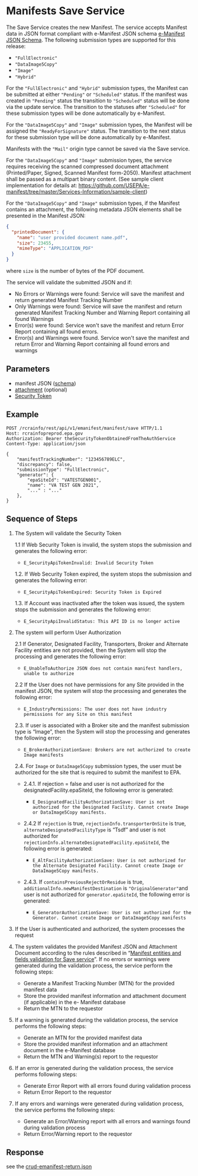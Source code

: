 # Manifests Save Service

The Save Service creates the new Manifest. The service accepts Manifest data in JSON format compliant with e-Manifest
JSON
schema [e-Manifest JSON Schema](https://github.com/USEPA/e-manifest/blob/master/Services-Information/Schema/emanifest.json).
The following submission types are supported for this release:

- `"FullElectronic"`
- `"DataImage5Copy"`
- `"Image"`
- `"Hybrid"`

For the `"FullElectronic"` and `"Hybrid"` submission types, the Manifest can be submitted at either `"Pending"`
or `"Scheduled"`
status. If the manifest was created in `"Pending"` status the transition to `"Scheduled"` status will be done via the
update
service. The transition to the statuses after `"Scheduled"` for these submission types will be done automatically by
e-Manifest.

For the `"DataImage5Copy"` and `"Image"` submission types, the Manifest will be assigned the `"ReadyForSignature"`
status.
The
transition to the next status for these submission type will be done automatically by e-Manifest.

Manifests with the `"Mail"` origin type cannot be saved via the Save service.

For the `"DataImage5Copy"` and `"Image"` submission types, the service requires receiving the scanned compressed
document
attachment (Printed/Paper, Signed, Scanned Manifest form-2050). Manifest attachment shall be passed as a multipart
binary content. (See sample client implementation for details
at: https://github.com/USEPA/e-manifest/tree/master/Services-Information/sample-client)

For the `"DataImage5Copy"` and `"Image"` submission types, if the
Manifest contains an attachment, the
following metadata
JSON elements shall be presented in the Manifest JSON:

```json
{
  "printedDocument": {
    "name": "user provided document name.pdf",
    "size": 23455,
    "mimeType": "APPLICATION_PDF"
  }
}
```

where `size` is the number of bytes of the PDF document.

The service will validate the submitted JSON and if:

- No Errors or Warnings were found: Service will save the manifest and return generated Manifest Tracking Number
- Only Warnings were found: Service will save the manifest and return generated Manifest Tracking Number and Warning
  Report containing all found Warnings
- Error(s) were found: Service won't save the manifest and return Error Report containing all found errors.
- Error(s) and Warnings were found. Service won't save the manifest and return Error and Warning Report containing all
  found errors and warnings

## Parameters

- manifest JSON ([schema](https://github.com/USEPA/e-manifest/blob/master/Services-Information/Schema/emanifest.json))
- [attachment](./manifest-attachments.md) (optional)
- [Security Token](../authentication.md#security-tokens)

## Example

```http
POST /rcrainfo/rest/api/v1/emanifest/manifest/save HTTP/1.1
Host: rcrainfopreprod.epa.gov
Authorization: Bearer theSecurityTokenObtainedFromTheAuthService
Content-Type: application/json

{
    "manifestTrackingNumber": "123456789ELC",
    "discrepancy": false,
    "submissionType": "FullElectronic",
    "generator": {
        "epaSiteId": "VATESTGEN001",
        "name": "VA TEST GEN 2021",
        "..." : "..."
    },
}
```

## Sequence of Steps

[//]: # "todo (idea) consolidate all error messages into 1 error table and just reference the error code"

1. The System will validate the Security Token

   1.1 If Web Security Token is invalid, the system stops the submission and generates the following error:

   - `E_SecurityApiTokenInvalid: Invalid Security Token`

   1.2. If Web Security Token expired, the system stops the submission and generates the following
   error:

   - `E_SecurityApiTokenExpired: Security Token is Expired`

   1.3. If Account was inactivated after the token was issued, the system stops the submission and
   generates the following error:

   - `E_SecurityApiInvalidStatus: This API ID is no longer active`

2. The system will perform User Authorization

   2.1 If Generator, Designated Facility, Transporters, Broker and Alternate Facility entities are not provided, then
   the System will stop the processing and generates the following error:

   - `E_UnableToAuthorize JSON does not contain manifest handlers, unable to authorize`

   2.2 If the User does not have permissions for any Site provided in the manifest JSON, the system will stop the
   processing and generates the following error:

   - `E_IndustryPermissions: The user does not have industry permissions for any Site on this manifest`

   2.3. If user is associated with a Broker site and the manifest submission type is “Image”, then the System will
   stop the processing and generates the following error:

   - `E_BrokerAuthorizationSave: Brokers are not authorized to create Image manifests`

   2.4. For `Image` or `DataImage5Copy` submission types, the user must be authorized for the site that is required to
   submit the manifest to EPA.

   - 2.4.1. If rejection = false and user is not authorized for the designatedFacility.epaSiteId, the following error
     is generated:

     - `E_DesignatedFacilityAuthorizationSave: User is not authorized for the Designated Facility. Cannot create Image or DataImage5Copy manifests.`

   - 2.4.2 If `rejection` is true, `rejectionInfo.transporterOnSite` is true,
     `alternateDesignatedFacilityType` is “Tsdf” and user is not authorized for
     `rejectionInfo.alternateDesignatedFacility.epaSiteId`, the following error is generated:

     - `E_AltFacilityAuthorizationSave: User is not authorized for the Alternate Designated Facility. Cannot create Image or DataImage5Copy manifests.`

   - 2.4.3. If `containsPreviousRejectOrResidue` is true, `additionalInfo.newManifestDestination`
     is `"OriginalGenerator"`and user is not authorized for `generator.epaSiteId`, the following error is
     generated:

     - `E_GeneratorAuthorizationSave: User is not authorized for the Generator. Cannot create Image or DataImage5Copy manifests`

3. If the User is authenticated and authorized, the system processes the request
4. The system validates the provided Manifest JSON and Attachment Document according to the rules described
   in “[Manifest entities and fields validation for Save service]()”. If no errors or warnings were generated during the
   validation process, the service perform the following steps:

   - Generate a Manifest Tracking Number (MTN) for the provided manifest data
   - Store the provided manifest information and attachment document (if applicable) in the e-
     Manifest database
   - Return the MTN to the requestor

5. If a warning is generated during the validation process, the service performs the following steps:

   - Generate an MTN for the provided manifest data
   - Store the provided manifest information and an attachment document in the e-Manifest
     database
   - Return the MTN and Warning(s) report to the requestor

6. If an error is generated during the validation process, the service performs following steps:

   - Generate Error Report with all errors found during validation process
   - Return Error Report to the requestor

7. If any errors and warnings were generated during validation process, the service performs the
   following steps:

   - Generate an Error/Warning report with all errors and warnings found during validation process
   - Return Error/Warning report to the requestor

## Response

see the [crud-emanifest-return.json]()
